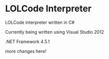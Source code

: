 # LOLCode Interpreter
LOLCode interpreter written in C#

Currently being written using Visual Studio 2012

.NET Framework 4.5.1

more changes here!